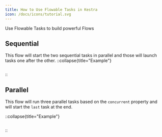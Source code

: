 ```yaml
---
title: How to Use Flowable Tasks in Kestra
icon: /docs/icons/tutorial.svg
---
```


Use Flowable Tasks to build powerful Flows

## Sequential

This flow will start the two sequential tasks in parallel and those will launch tasks one after the other.
::collapse{title="Example"}
```yaml file=public/examples/flows_sequential.yml
```
::

## Parallel

This flow will run three parallel tasks based on the `concurrent` property and will start the `last` task at the end.

::collapse{title="Example"}
```yaml file=public/examples/flows_parallel.yml
```
::
